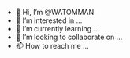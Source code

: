 - 👋 Hi, I’m @WATOMMAN
- 👀 I’m interested in ...
- 🌱 I’m currently learning ...
- 💞️ I’m looking to collaborate on ...
- 📫 How to reach me ...

<!---
WATOMMAN/WATOMMAN is a ✨ special ✨ repository because its `README.md` (this file) appears on your GitHub profile.
You can click the Preview link to take a look at your changes.
--->
